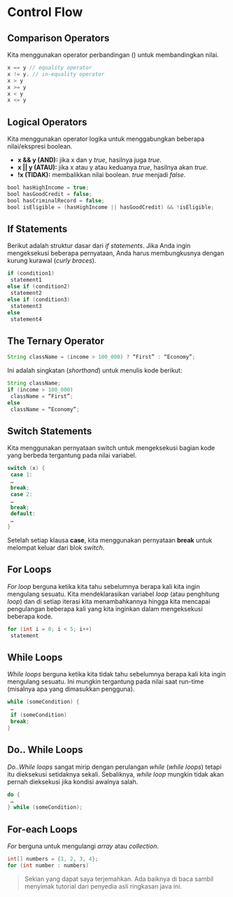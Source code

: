 # Control Flow

## Comparison Operators

Kita menggunakan operator perbandingan () untuk membandingkan nilai.
```java
x == y // equality operator
x != y. // in-equality operator
x > y
x >= y
x < y
x <= y
```

## Logical Operators
Kita menggunakan operator logika untuk menggabungkan beberapa nilai/ekspresi boolean.
+ **x && y (AND):** jika x dan y *true*, hasilnya juga *true*.
+ **x || y (ATAU):** jika x atau y atau keduanya *true*, hasilnya akan *true*.
+ **!x (TIDAK):** membalikkan nilai boolean. *true* menjadi *false*.

```java
bool hasHighIncome = true;
bool hasGoodCredit = false;
bool hasCriminalRecord = false;
bool isEligible = (hasHighIncome || hasGoodCredit) && !isEligible;
```

## If Statements
Berikut adalah struktur dasar dari *if statements*. Jika Anda ingin mengeksekusi beberapa pernyataan, Anda harus membungkusnya dengan kurung kurawal (*curly braces*).

```java
if (condition1)
 statement1
else if (condition2)
 statement2
else if (condition3)
 statement3
else
 statement4
```

## The Ternary Operator
```java
String className = (income > 100_000) ? “First” : “Economy”;
```

Ini adalah singkatan (*shorthand*) untuk menulis kode berikut:

```java
String className;
if (income > 100_000)
 className = “First”;
else
 className = “Economy”;
```

## Switch Statements

Kita menggunakan pernyataan switch untuk mengeksekusi bagian kode yang berbeda tergantung pada nilai variabel.

```java
switch (x) {
 case 1:
 …
 break;
 case 2:
 …
 break;
 default:
 …
} 
```

Setelah setiap klausa **case**, kita menggunakan pernyataan **break** untuk melompat keluar dari blok *switch*.

## For Loops

*For loop* berguna ketika kita tahu sebelumnya berapa kali kita ingin mengulang sesuatu. Kita mendeklarasikan variabel *loop* (atau penghitung *loop*) dan di setiap iterasi kita menambahkannya hingga kita mencapai pengulangan beberapa kali yang kita inginkan dalam mengeksekusi beberapa kode.

```java
for (int i = 0; i < 5; i++)
 statement
```

## While Loops
*While loops* berguna ketika kita tidak tahu sebelumnya berapa kali kita ingin mengulang sesuatu. Ini mungkin tergantung pada nilai saat run-time (misalnya apa yang dimasukkan pengguna).

```java
while (someCondition) {
 …
 if (someCondition)
 break;
}
```

## Do.. While Loops

*Do..While loops* sangat mirip dengan perulangan *while* (*while loops*) tetapi itu dieksekusi setidaknya sekali. Sebaliknya, *while loop* mungkin tidak akan pernah dieksekusi jika kondisi awalnya salah.

```java
do {
 …
} while (someCondition);
```

## For-each Loops
*For* berguna untuk mengulangi *array* atau *collection*.

```java
int[] numbers = {1, 2, 3, 4};
for (int number : numbers)
```

> Sekian yang dapat saya terjemahkan. Ada baiknya di baca sambil menyimak tutorial dari penyedia asli ringkasan java ini.
